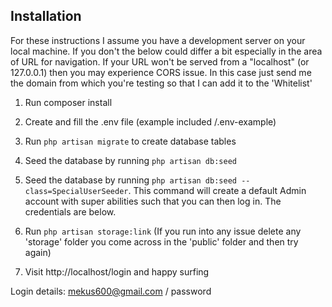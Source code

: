 ## Installation

For these instructions I assume you have a development server on your local machine.
If you don't the below could differ a bit especially in the area of URL for navigation. If your URL won't be served from a "localhost" (or 127.0.0.1) then you may experience CORS issue. In this case just send me the domain from which you're testing so that I can add it to the 'Whitelist'

1. Run composer install
1. Create and fill the .env file (example included /.env-example)
1. Run `php artisan migrate` to create database tables
1. Seed the database by running `php artisan db:seed`
1. Seed the database by running `php artisan db:seed --class=SpecialUserSeeder`. This command will create a default Admin account with super abilities such that you can then log in. The credentials are below.
1. Run `php artisan storage:link` (If you run into any issue delete any 'storage' folder you come across in the 'public' folder and then try again)

1. Visit http://localhost/login and happy surfing

Login details: mekus600@gmail.com / password
